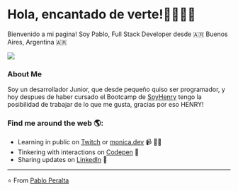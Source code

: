 # Hola, encantado de verte!👋👨🏻‍💻

Bienvenido a mi pagina! Soy Pablo, Full Stack Developer desde 🇦🇷 Buenos Aires, Argentina 🇦🇷

<img src='https://i.imgur.com/77ghjF2.png' />

### About Me

<p>Soy un desarrollador Junior, que desde pequeño quiso ser programador, y hoy despues de haber cursado el Bootcamp de <a href="soyhenry.com">SoyHenry</a> tengo la posibilidad de trabajar de lo que me gusta, gracias por eso HENRY!</p>

### Find me around the web 🌎:
- Learning in public on <a href="https://www.twitch.tv/blacktechdiva">Twitch</a> or <a href="https://www.monica.dev">monica.dev</a> 📹 ✍🏾
- Tinkering with interactions on <a href="https://codepen.io/m0nica"> Codepen</a> 🏓
- Sharing updates on <a href="https://www.linkedin.com/in/monicampowell/">LinkedIn</a> 💼


---
⭐️ From [Pablo Peralta](https://github.com/PaulPeralta)
